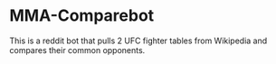 # MMA-Comparebot
This is a reddit bot that pulls 2 UFC fighter tables from Wikipedia and compares their common opponents.
